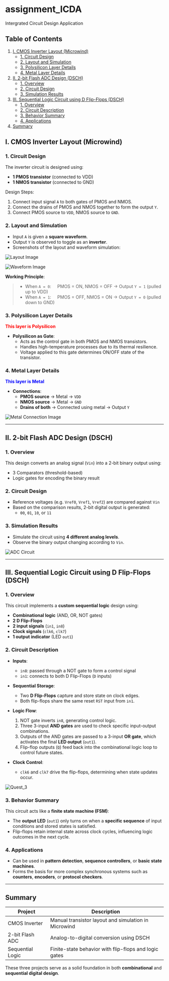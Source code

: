 # assignment_ICDA
Intergrated Circuit Design Application

## Table of Contents

1. [I. CMOS Inverter Layout (Microwind)](#i-cmos-inverter-layout-microwind)
   - [1. Circuit Design](#1-circuit-design)
   - [2. Layout and Simulation](#2-layout-and-simulation)
   - [3. Polysilicon Layer Details](#3-polysilicon-layer-details)
   - [4. Metal Layer Details](#4-metal-layer-details)
2. [II. 2-bit Flash ADC Design (DSCH)](#ii-2-bit-flash-adc-design-dsch)
   - [1. Overview](#1-overview)
   - [2. Circuit Design](#2-circuit-design-1)
   - [3. Simulation Results](#3-simulation-results)
3. [III. Sequential Logic Circuit using D Flip-Flops (DSCH)](#iii-sequential-logic-circuit-using-d-flip-flops-dsch)
   - [1. Overview](#1-overview-1)
   - [2. Circuit Description](#2-circuit-description)
   - [3. Behavior Summary](#3-behavior-summary)
   - [4. Applications](#4-applications)
4. [Summary](#summary)

## I. CMOS Inverter Layout (Microwind)

### 1. Circuit Design

The inverter circuit is designed using:
- **1 PMOS transistor** (connected to VDD)
- **1 NMOS transistor** (connected to GND)

Design Steps:
1. Connect input signal `A` to both gates of PMOS and NMOS.
2. Connect the drains of PMOS and NMOS together to form the output `Y`.
3. Connect PMOS source to `VDD`, NMOS source to `GND`.

### 2. Layout and Simulation

- Input `A` is given a **square waveform**.
- Output `Y` is observed to toggle as an **inverter**.
- Screenshots of the layout and waveform simulation:

![Layout Image](https://i.postimg.cc/QMgBnZtJ/Quest-1.png)

![Waveform Image](https://i.postimg.cc/Dzjm9Dmb/image.png)

**Working Principle**:

> - When `A = 0`: 
> &nbsp;&nbsp;&nbsp;&nbsp;PMOS = ON, NMOS = OFF → Output `Y = 1` (pulled up to VDD)
> - When `A = 1`: 
> &nbsp;&nbsp;&nbsp;&nbsp;PMOS = OFF, NMOS = ON → Output `Y = 0` (pulled down to GND)

### 3. Polysilicon Layer Details

<span style="color:red">**This layer is Polysilicon**</span>

- **Polysilicon as Gate**:
  + Acts as the control gate in both PMOS and NMOS transistors.
  + Handles high-temperature processes due to its thermal resilience.
  + Voltage applied to this gate determines ON/OFF state of the transistor.

### 4. Metal Layer Details

<span style="color:blue">**This layer is Metal**</span>

- **Connections**:
  + **PMOS source** → Metal → `VDD`
  + **NMOS source** → Metal → `GND`
  + **Drains of both** → Connected using metal → Output `Y`

![Metal Connection Image](https://i.postimg.cc/8zp03rL0/image.png)

---
## II. 2-bit Flash ADC Design (DSCH)

### 1. Overview

This design converts an analog signal (`Vin`) into a 2-bit binary output using:
- 3 Comparators (threshold-based)
- Logic gates for encoding the binary result

### 2. Circuit Design

- Reference voltages (e.g. `Vref0`, `Vref1`, `Vref2`) are compared against `Vin`
- Based on the comparison results, 2-bit digital output is generated:
  + `00`, `01`, `10`, or `11`

### 3. Simulation Results

- Simulate the circuit using **4 different analog levels**.
- Observe the binary output changing according to `Vin`.

![ADC Circuit](https://i.postimg.cc/dVyZrycX/Quest-2.png)

---
## III. Sequential Logic Circuit using D Flip-Flops (DSCH)

### 1. Overview

This circuit implements a **custom sequential logic** design using:
- **Combinational logic** (AND, OR, NOT gates)
- **2 D Flip-Flops**
- **2 input signals** (`in1`, `in8`)
- **Clock signals** (`clk6`, `clk7`)
- **1 output indicator** (LED `out1`)

### 2. Circuit Description

- **Inputs**:
  + `in8`: passed through a NOT gate to form a control signal
  + `in1`: connects to both D Flip-Flops (`D` inputs)

- **Sequential Storage**:
  + Two **D Flip-Flops** capture and store state on clock edges.
  + Both flip-flops share the same reset `RST` input from `in1`.

- **Logic Flow**:
  1. NOT gate inverts `in8`, generating control logic.
  2. Three 3-input **AND gates** are used to check specific input-output combinations.
  3. Outputs of the AND gates are passed to a 3-input **OR gate**, which activates the final **LED output** (`out1`).
  4. Flip-flop outputs (`Q`) feed back into the combinational logic loop to control future states.

- **Clock Control**:
  + `clk6` and `clk7` drive the flip-flops, determining when state updates occur.

![Quest_3](https://i.postimg.cc/15TN8K2w/Quest-3.png)

### 3. Behavior Summary

This circuit acts like a **finite state machine (FSM)**:
- The **output LED** (`out1`) only turns on when a **specific sequence** of input conditions and stored states is satisfied.
- Flip-flops retain internal state across clock cycles, influencing logic outcomes in the next cycle.

### 4. Applications

- Can be used in **pattern detection**, **sequence controllers**, or **basic state machines**.
- Forms the basis for more complex synchronous systems such as **counters**, **encoders**, or **protocol checkers**.

---

## Summary

| Project | Description |
|--------|-------------|
| CMOS Inverter | Manual transistor layout and simulation in Microwind |
| 2-bit Flash ADC | Analog-to-digital conversion using DSCH |
| Sequential Logic | Finite-state behavior with flip-flops and logic gates |

These three projects serve as a solid foundation in both **combinational** and **sequential digital design**.
